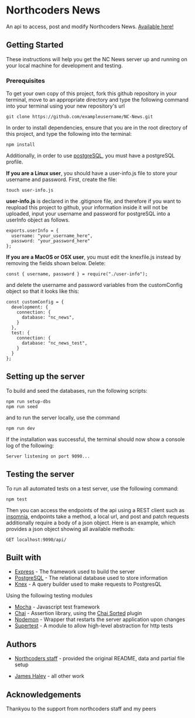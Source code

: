 # Northcoders News

An api to access, post and modify Northcoders News. [Available here!](https://nc-news-jamesteh.herokuapp.com/api)

## Getting Started

These instructions will help you get the NC News server up and running on your local machine for development and testing.

### Prerequisites

To get your own copy of this project, fork this github repository in your terminal, move to an appropriate directory and type the following command into your terminal using your new repository's url

```
git clone https://github.com/exampleusername/NC-News.git
```

In order to install dependencies, ensure that you are in the root directory of this project, and type the following into the terminal:

```
npm install
```

Additionally, in order to use [postgreSQL](https://www.postgresql.org/), you must have a postgreSQL profile.

**If you are a Linux user**, you should have a user-info.js file to store your username and password. First, create the file:

```
touch user-info.js
```

**user-info.js** is declared in the .gitignore file, and therefore if you want to reupload this project to github, your information inside it will not be uploaded, input your username and password for postgreSQL into a userInfo object as follows.

```
exports.userInfo = {
  username: "your_username_here",
  password: "your_password_here"
};
```

**If you are a MacOS or OSX user**, you must edit the knexfile.js instead by removing the fields shown below. Delete:

```
const { username, password } = require("./user-info");
```

and delete the username and password variables from the customConfig object so that it looks like this:

```
const customConfig = {
  development: {
    connection: {
      database: "nc_news",
    }
  },
  test: {
    connection: {
      database: "nc_news_test",
    }
  }
};
```

## Setting up the server

To build and seed the databases, run the following scripts:

```
npm run setup-dbs
npm run seed
```

and to run the server locally, use the command

```
npm run dev
```

If the installation was successful, the terminal should now show a console log of the following:

```
Server listening on port 9090...
```

## Testing the server

To run all automated tests on a test server, use the following command:

```
npm test
```

Then you can access the endpoints of the api using a REST client such as [insomnia](https://insomnia.rest/), endpoints take a method, a local url, and post and patch requests additionally require a body of a json object. Here is an example, which provides a json object showing all available methods:

```
GET localhost:9090/api/
```

## Built with

- [Express](https://expressjs.com/) - The framework used to build the server
- [PostgreSQL](https://www.postgresql.org) - The relational database used to store information
- [Knex](http://knexjs.org/) - A query builder used to make requests to PostgresQL

Using the following testing modules

- [Mocha](https://mochajs.org/) - Javascript test framework
- [Chai](https://www.chaijs.com/) - Assertion library, using the [Chai Sorted](https://www.chaijs.com/plugins/chai-sorted/) plugin
- [Nodemon](https://nodemon.io/) - Wrapper that restarts the server application upon changes
- [Supertest](https://www.npmjs.com/package/supertest) - A module to allow high-level abstraction for http tests

## Authors

- [Northcoders staff](https://northcoders.com) - provided the original README, data and partial file setup

* [James Haley](https://github.com/jamestehaley) - all other work

## Acknowledgements

Thankyou to the support from northcoders staff and my peers

